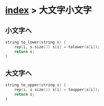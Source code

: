 # [index](index.md) > 大文字小文字

## 小文字へ

```cpp
string to_lower(string s) {
    rep(i, s.size()) s[i] = tolower(s[i]);
    return s;
}
```

## 大文字へ

```cpp
string to_upper(string s) {
    rep(i, s.size()) s[i] = toupper(s[i]);
    return s;
}
```